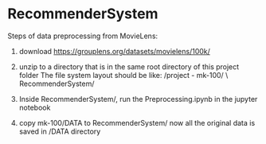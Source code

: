 # RecommenderSystem
Steps of data preprocessing from MovieLens:
1. download https://grouplens.org/datasets/movielens/100k/
2. unzip to a directory that is in the same root directory of this project folder
    The file system layout should be like:
    /project - mk-100/
           \ RecommenderSystem/

3. Inside RecommenderSystem/, run the Preprocessing.ipynb in the jupyter notebook
4. copy mk-100/DATA to RecommenderSystem/
    now all the original data is saved in /DATA directory

